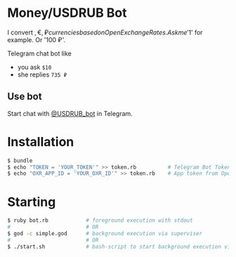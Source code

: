 # Money/USDRUB Bot

I convert $, €, ₽ currencies based on Open Exchange Rates. Ask me '$1' for example. Or '100 ₽'.

Telegram chat bot like
* you ask `$10`
* she replies `735 ₽`

## Use bot

Start chat with [@USDRUB_bot](https://telegram.me/USDRUB_bot) in Telegram.

# Installation

```sh
$ bundle
$ echo "TOKEN = 'YOUR_TOKEN'" >> token.rb          # Telegram Bot Token from @BotFather
$ echo "OXR_APP_ID = 'YOUR_OXR_ID'" >> token.rb    # App token from Open Exchange Rates
```

# Starting

```sh
$ ruby bot.rb            # foreground execution with stdout
#                        # OR
$ god -c simple.god      # background execution via superviser
#                        # OR
$ ./start.sh             # bash-script to start background execution via superviser
```

